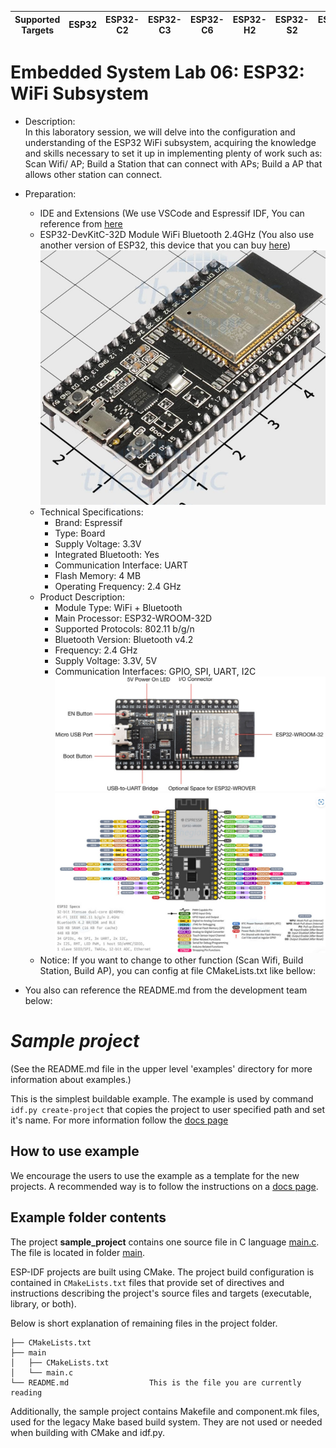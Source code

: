 | Supported Targets | ESP32 | ESP32-C2 | ESP32-C3 | ESP32-C6 | ESP32-H2 | ESP32-S2 | ESP32-S3 |
| ----------------- | ----- | -------- | -------- | -------- | -------- | -------- | -------- |
# Embedded System Lab 06: ESP32: WiFi Subsystem
* Description: <br>
In this laboratory session, we will delve into the configuration and understanding of the ESP32 WiFi subsystem, acquiring the knowledge and skills necessary to set it up in implementing plenty of work such as: Scan Wifi/ AP; Build a Station that can connect with APs; Build a AP that allows other station can connect.
* Preparation:
   * IDE and Extensions (We use VSCode and Espressif IDF, You can reference from [here](https://github.com/kientr2002/CO3054_ESP-IDF)
   * ESP32-DevKitC-32D Module WiFi Bluetooth 2.4GHz (You also use another version of ESP32, this device that you can buy [here](https://www.thegioiic.com/esp32-devkitc-32d-module-wifi-bluetooth-2-4ghz)) <br>
     ![Lab5](https://github.com/kientr2002/CO3054_ESP-IDF/blob/main/Images/Lab5/esp32.png)
   * Technical Specifications:
      * Brand: Espressif
      * Type: Board
      * Supply Voltage: 3.3V
      * Integrated Bluetooth: Yes
      * Communication Interface: UART
      * Flash Memory: 4 MB
      * Operating Frequency: 2.4 GHz
   * Product Description:
      * Module Type: WiFi + Bluetooth
      * Main Processor: ESP32-WROOM-32D
      * Supported Protocols: 802.11 b/g/n
      * Bluetooth Version: Bluetooth v4.2
      * Frequency: 2.4 GHz
      * Supply Voltage: 3.3V, 5V
      * Communication Interfaces: GPIO, SPI, UART, I2C  <br>
     ![Lab5](https://github.com/kientr2002/CO3054_ESP-IDF/blob/main/Images/Lab5/esp32-real-diagram.png) <br>
      ![Lab5](https://github.com/kientr2002/CO3054_ESP-IDF/blob/main/Images/Lab5/esp32-diagram.png) <br>
   * Notice: If you want to change to other function (Scan Wifi, Build Station, Build AP), you can config at file CMakeLists.txt like bellow:

* You also can reference the README.md from the development team below:<br>
# _Sample project_

(See the README.md file in the upper level 'examples' directory for more information about examples.)

This is the simplest buildable example. The example is used by command `idf.py create-project`
that copies the project to user specified path and set it's name. For more information follow the [docs page](https://docs.espressif.com/projects/esp-idf/en/latest/api-guides/build-system.html#start-a-new-project)



## How to use example
We encourage the users to use the example as a template for the new projects.
A recommended way is to follow the instructions on a [docs page](https://docs.espressif.com/projects/esp-idf/en/latest/api-guides/build-system.html#start-a-new-project).

## Example folder contents

The project **sample_project** contains one source file in C language [main.c](main/main.c). The file is located in folder [main](main).

ESP-IDF projects are built using CMake. The project build configuration is contained in `CMakeLists.txt`
files that provide set of directives and instructions describing the project's source files and targets
(executable, library, or both). 

Below is short explanation of remaining files in the project folder.

```
├── CMakeLists.txt
├── main
│   ├── CMakeLists.txt
│   └── main.c
└── README.md                  This is the file you are currently reading
```
Additionally, the sample project contains Makefile and component.mk files, used for the legacy Make based build system. 
They are not used or needed when building with CMake and idf.py.
